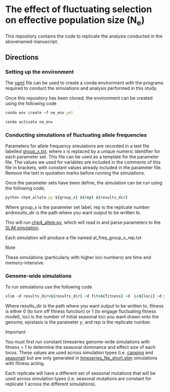 # The effect of fluctuating selection on effective population size (N<sub>e</sub>)
This repository contains the code to replicate the analysis conducted in the abovenamed manuscript. 

## Directions

### Setting up the environment
The [yaml](ne_env.yml) file can be used to create a conda environment with the programs required to conduct the simulations and analysis performed in this study.

Once this repository has been cloned, the environment can be created using the following code

```ruby
conda env create -f ne_env.yml

conda activate ne_env
```

### Conducting simulations of fluctuating allele frequencies
Parameters for allele frequency simulations are recorded in a text file labelled [group_x.txt](group_x.txt), where x is replaced by a unique numeric identifier for each parameter set. This file can be used as a template for the parameter file. The values we used for variables are included in the comments of this file in brackets, with constant values already included in the parameter file. Remove the text in quotation marks before running the simulations.

Once the parameter sets have been define, the simulation can be run using the following code,

```ruby
python chp4_allele.py ${group_x} ${rep} ${results_dir}
```
Where group_x is the parameter set label, rep is the replicate number andresults_dir is the path where you want output to be written to.

This will run [chp4_allele.py](chp4_allele.py), which will read in and parse parameters to the [SLiM simulation](witt_complex_allele.slim).   

Each simulation will produce a file named al_freq_group_x_rep.txt

> [!NOTE]
> These simulations (particularly with higher loci numbers) are time and memory-intensive.

### Genome-wide simulations

To run simulations use the following code 

```ruby
slim -d results_dir=${results_dir} -d fit=${fitness} -d  L=${loci} -d y=${epistasis} -d rep=${rep} timeseries_Ne_short.slim
```
Where results_dir is the path where you want output to be written to, fitness is either 0 (to turn off fitness function) or 1 (to engage fluctuating fitness model), loci is the number of initial seasonal loci you want drawn onto the genome, epistasis is the parameter _y_, and rep is the replicate number.

> [!IMPORTANT]
> You must first run constant timeseries genome-wide simulations with fitness = 1 to determine the seasonal dominance and effect size of each locus. These values are used across simulation types (i.e. [capping](offcap_timeseries.slim) and [seasonal](seasonal_ne.slim)) but are only generated in [timeseries_Ne_short.slim](timeseries_Ne_short.slim) simulations with fitness acting.
>
> Each replicate will have a different set of seasonal mutations that will be used across simulation types (i.e. seasonal mutations are constant for replicate 1 across the different simulations).
